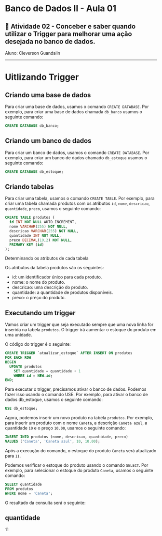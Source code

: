# Banco de Dados II - Aula 01
## 📄 Atividade 02 - Conceber e saber quando utilizar o Trigger para melhorar uma ação desejada no banco de dados.  
Aluno: Cleverson Guandalin

---
# Uitlizando Trigger

## Criando uma base de dados

Para criar uma base de dados, usamos o comando `CREATE DATABASE`. Por exemplo, para criar uma base de dados chamada `db_banco` usamos o seguinte comando:

```SQL
CREATE DATABASE db_banco;
```

## Criando um banco de dados

Para criar um banco de dados, usamos o comando `CREATE DATABASE`. Por exemplo, para criar um banco de dados chamado `db_estoque` usamos o seguinte comando:

```SQL
CREATE DATABASE db_estoque;
```

## Criando tabelas
Para criar uma tabela, usamos o comando `CREATE TABLE`. Por exemplo, para criar uma tabela chamada produtos com os atributos `id`, `nome`, `descricao`, `quantidade`, `preco`, usamos o seguinte comando:

```SQL
CREATE TABLE produtos (
  id INT NOT NULL AUTO_INCREMENT,
  nome VARCHAR(255) NOT NULL,
  descricao VARCHAR(255) NOT NULL,
  quantidade INT NOT NULL,
  preco DECIMAL(10,2) NOT NULL,
  PRIMARY KEY (id)
);
```

Determinando os atributos de cada tabela

Os atributos da tabela produtos são os seguintes:
 - id: um identificador único para cada produto.
 - nome: o nome do produto.
 - descricao: uma descrição do produto.
 - quantidade: a quantidade de produtos disponíveis.
 - preco: o preço do produto.

## Executando um trigger

Vamos criar um trigger que seja executado sempre que uma nova linha for inserida na tabela `produtos`. O trigger irá aumentar o estoque do produto em uma unidade.

O código do trigger é o seguinte:

```SQL
CREATE TRIGGER `atualizar_estoque` AFTER INSERT ON produtos
FOR EACH ROW
BEGIN
  UPDATE produtos
    SET quantidade = quantidade + 1
    WHERE id = NEW.id;
END;
```

Para executar o trigger, precisamos ativar o banco de dados. Podemos fazer isso usando o comando USE. Por exemplo, para ativar o banco de dados db_estoque, usamos o seguinte comando:

```SQL
USE db_estoque;
```

Agora, podemos inserir um novo produto na tabela `produtos`. Por exemplo, para inserir um produto com o nome `Caneta`, a descrição `Caneta azul`, a quantidade `10` e o preço `10.00`, usamos o seguinte comando:

```SQL
INSERT INTO produtos (nome, descricao, quantidade, preco)
VALUES ('Caneta', 'Caneta azul', 10, 10.00);
```

Após a execução do comando, o estoque do produto `Caneta` será atualizado para `11`.

Podemos verificar o estoque do produto usando o comando `SELECT`. Por exemplo, para selecionar o estoque do produto `Caneta`, usamos o seguinte comando:

```SQL
SELECT quantidade
FROM produtos
WHERE nome = 'Caneta';
```

O resultado da consulta será o seguinte:

quantidade
-------
11
